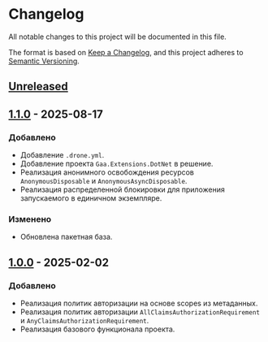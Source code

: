 # Changelog

All notable changes to this project will be documented in this file.

The format is based on [Keep a Changelog](https://keepachangelog.com/en/1.0.0/), and this project adheres to [Semantic Versioning](https://semver.org/spec/v2.0.0.html).

## [Unreleased]

## [1.1.0] - 2025-08-17

### Добавлено

- Добавление `.drone.yml`.
- Добавление проекта `Gaa.Extensions.DotNet` в решение.
- Реализация анонимного освобождения ресурсов `AnonymousDisposable` и `AnonymousAsyncDisposable`.
- Реализация распределенной блокировки для приложения запускаемого в единичном экземпляре.

### Изменено

- Обновлена пакетная база.

## [1.0.0] - 2025-02-02

### Добавлено

- Реализация политик авторизации на основе scopes из метаданных.
- Реализация политик авторизации `AllClaimsAuthorizationRequirement` и `AnyClaimsAuthorizationRequirement`.
- Реализация базового функционала проекта.

[Unreleased]: https://github.com/g-aa/gaa-dotnet-extensions/compare/v1.1.0...master
[1.1.0]: https://github.com/g-aa/gaa-dotnet-extensions/compare/v1.0.0...v1.1.0
[1.0.0]: https://github.com/g-aa/gaa-dotnet-extensions/releases/tag/v1.0.0